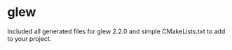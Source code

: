 # glew

Included all generated files for glew 2.2.0 and simple CMakeLists.txt to add to your project. 

